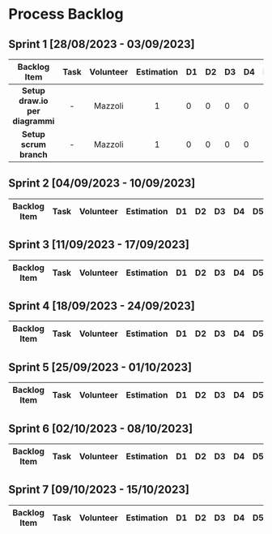 # Process Backlog

## Sprint 1 [28/08/2023 - 03/09/2023]

|          Backlog Item           | Task | Volunteer | Estimation | D1 | D2 | D3 | D4 | D5 | D6 | D7 |
|:-------------------------------:|:----:|:---------:|:----------:|----|----|----|----|----|----|----|
| **Setup draw.io per diagrammi** |  -   |  Mazzoli  |     1      | 0  | 0  | 0  | 0  | 0  | 0  | 0  |
|     **Setup scrum branch**      |  -   |  Mazzoli  |     1      | 0  | 0  | 0  | 0  | 0  | 0  | 0  |

## Sprint 2 [04/09/2023 - 10/09/2023]

| Backlog Item | Task | Volunteer | Estimation | D1 | D2 | D3 | D4 | D5 | D6 | D7 |
|:------------:|:----:|:---------:|:----------:|----|----|----|----|----|----|----|

## Sprint 3 [11/09/2023 - 17/09/2023]

| Backlog Item | Task | Volunteer | Estimation | D1 | D2 | D3 | D4 | D5 | D6 | D7 |
|:------------:|:----:|:---------:|:----------:|----|----|----|----|----|----|----|

## Sprint 4 [18/09/2023 - 24/09/2023]

| Backlog Item | Task | Volunteer | Estimation | D1 | D2 | D3 | D4 | D5 | D6 | D7 |
|:------------:|:----:|:---------:|:----------:|----|----|----|----|----|----|----|

## Sprint 5 [25/09/2023 - 01/10/2023]

| Backlog Item | Task | Volunteer | Estimation | D1 | D2 | D3 | D4 | D5 | D6 | D7 |
|:------------:|:----:|:---------:|:----------:|----|----|----|----|----|----|----|

## Sprint 6 [02/10/2023 - 08/10/2023]

| Backlog Item | Task | Volunteer | Estimation | D1 | D2 | D3 | D4 | D5 | D6 | D7 |
|:------------:|:----:|:---------:|:----------:|----|----|----|----|----|----|----|

## Sprint 7 [09/10/2023 - 15/10/2023]

| Backlog Item | Task | Volunteer | Estimation | D1  | D2  | D3  | D4  | D5  | D6  | D7  |
| :----------: | :--: | :-------: | :--------: | --- | --- | --- | --- | --- | --- | --- |
